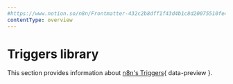 ```yaml
---
#https://www.notion.so/n8n/Frontmatter-432c2b8dff1f43d4b1c8d20075510fe4
contentType: overview
---
```


# Triggers library

This section provides information about [n8n's Triggers](/glossary/#trigger-node-n8n){ data-preview }.

